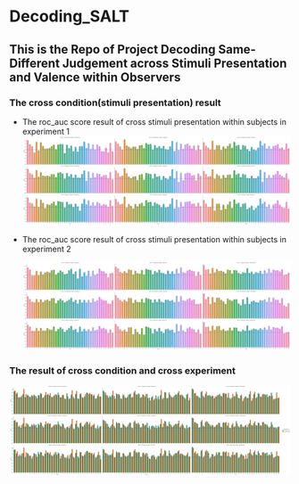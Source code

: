# Decoding_SALT

## This is the Repo of Project Decoding Same-Different Judgement across Stimuli Presentation and Valence within Observers

### The cross condition(stimuli presentation) result

- The roc_auc score result of cross stimuli presentation within subjects in experiment 1
  ![Exp1 cross condition](https://github.com/AaronZheng87/Decoding_SALT/blob/main/barplot_cro_con.png)

- The roc_auc score result of cross stimuli presentation within subjects in experiment 2

  ![Exp2 cross condition](https://github.com/AaronZheng87/Decoding_SALT/blob/main/barplot_cro_con2.png)

### The result of cross condition and cross experiment

![Cross condition cross experiment](https://github.com/AaronZheng87/Decoding_SALT/blob/main/barplot_cro_exp.png)
